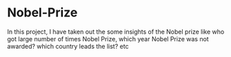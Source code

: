 # Nobel-Prize
In this project, I have taken out the some insights of the Nobel prize like who got large number of times Nobel Prize, which year Nobel Prize was not awarded? which country leads the list? etc

